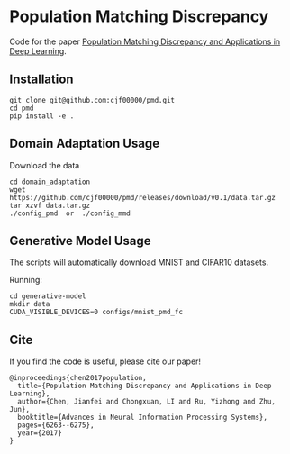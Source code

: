 Population Matching Discrepancy
====

Code for the paper [Population Matching Discrepancy and Applications in Deep Learning](https://papers.nips.cc/paper/7206-population-matching-discrepancy-and-applications-in-deep-learning.pdf).


Installation
----

    git clone git@github.com:cjf00000/pmd.git
    cd pmd
    pip install -e .


Domain Adaptation Usage
----

Download the data

    cd domain_adaptation
    wget https://github.com/cjf00000/pmd/releases/download/v0.1/data.tar.gz
    tar xzvf data.tar.gz
    ./config_pmd  or  ./config_mmd


Generative Model Usage
----
The scripts will automatically download MNIST and CIFAR10 datasets.

Running:
   
    cd generative-model
    mkdir data
    CUDA_VISIBLE_DEVICES=0 configs/mnist_pmd_fc


Cite
----

If you find the code is useful, please cite our paper!

    @inproceedings{chen2017population,
      title={Population Matching Discrepancy and Applications in Deep Learning},
      author={Chen, Jianfei and Chongxuan, LI and Ru, Yizhong and Zhu, Jun},
      booktitle={Advances in Neural Information Processing Systems},
      pages={6263--6275},
      year={2017}
    }
